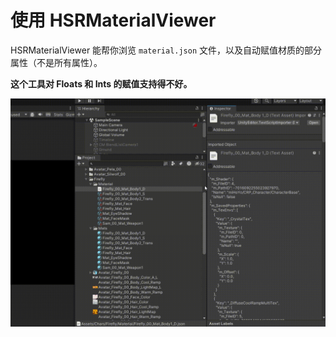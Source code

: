 # 使用 HSRMaterialViewer

HSRMaterialViewer 能帮你浏览 `material.json` 文件，以及自动赋值材质的部分属性（不是所有属性）。

**这个工具对 Floats 和 Ints 的赋值支持得不好。**

![hsr-mat-viewer](../Screenshots~/_hsr_mat_viewer.gif)
